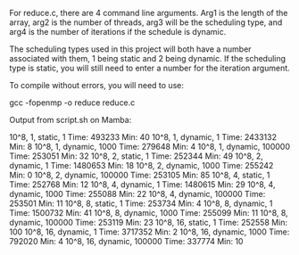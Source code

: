 For reduce.c, there are 4 command line arguments. Arg1 is the length of the array, arg2 is the number of threads, arg3 will be the scheduling type,
and arg4 is the number of iterations if the schedule is dynamic.

The scheduling types used in this project will both have a number associated with them, 1 being static and 2 being dynamic. If the scheduling type is static,
you will still need to enter a number for the iteration argument.

To compile without errors, you will need to use:

gcc -fopenmp -o reduce reduce.c

Output from script.sh on Mamba:

10^8, 1, static, 1
Time: 493233
Min: 40
10^8, 1, dynamic, 1
Time: 2433132
Min: 8
10^8, 1, dynamic, 1000
Time: 279648
Min: 4
10^8, 1, dynamic, 100000
Time: 253051
Min: 32
10^8, 2, static, 1
Time: 252344
Min: 49
10^8, 2, dynamic, 1
Time: 1480653
Min: 18
10^8, 2, dynamic, 1000
Time: 255242
Min: 0
10^8, 2, dynamic, 100000
Time: 253105
Min: 85
10^8, 4, static, 1
Time: 252768
Min: 12
10^8, 4, dynamic, 1
Time: 1480615
Min: 29
10^8, 4, dynamic, 1000
Time: 255088
Min: 22
10^8, 4, dynamic, 100000
Time: 253501
Min: 11
10^8, 8, static, 1
Time: 253734
Min: 4
10^8, 8, dynamic, 1
Time: 1500732
Min: 41
10^8, 8, dynamic, 1000
Time: 255099
Min: 11
10^8, 8, dynamic, 100000
Time: 253119
Min: 23
10^8, 16, static, 1
Time: 252558
Min: 100
10^8, 16, dynamic, 1
Time: 3717352
Min: 2
10^8, 16, dynamic, 1000
Time: 792020
Min: 4
10^8, 16, dynamic, 100000
Time: 337774
Min: 10